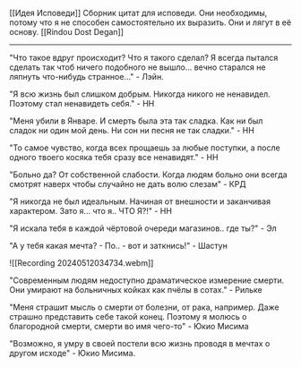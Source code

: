[[Идея Исповеди]]
Сборник цитат для исповеди. Они необходимы, потому что я не способен самостоятельно их выразить. Они и лягут в её основу.
[[Rindou Dost Degan]]

---

"Что такое вдруг происходит? Что я такого сделал? Я всегда пытался сделать так чтоб ничего подобного не вышло... вечно старался не ляпнуть что-нибудь странное..." - Лэйн.

"Я всю жизнь был слишком добрым. Никогда никого не ненавидел. Поэтому стал ненавидеть себя." - НН

"Меня убили в Январе. И смерть была эта так сладка. Как ни был сладок ни один мой день. Ни сон ни песня не так сладки." - НН

"То самое чувство, когда всех прощаешь за любые поступки, а после одного твоего косяка тебя сразу все ненавидят." - НН

"Больно да? От собственной слабости. Когда людям больно они всегда смотрят наверх чтобы случайно не дать волю слезам" - КРД

"Я никогда не был идеальным. Начиная от внешности и заканчивая характером. Зато я... что я.. ЧТО Я?!" - НН

"Я искала тебя в каждой чёртовой очереди магазинов.. где ты?" - Эл

"А у тебя какая мечта? - По.. - вот и заткнись!" - Шастун

![[Recording 20240512034734.webm]]

"Современным людям недоступно драматическое измерение смерти. Они умирают на больничных койках как пчёлы в сотах." - Рильке

"Меня страшит мысль о смерти от болезни, от рака, например. Даже страшно представить себе такой конец. Поэтому я молюсь о благородной смерти, смерти во имя чего-то" - Юкио Мисима

"Возможно, я умру в своей постели всю жизнь проводя в мечтах о другом исходе" - Юкио Мисима.
